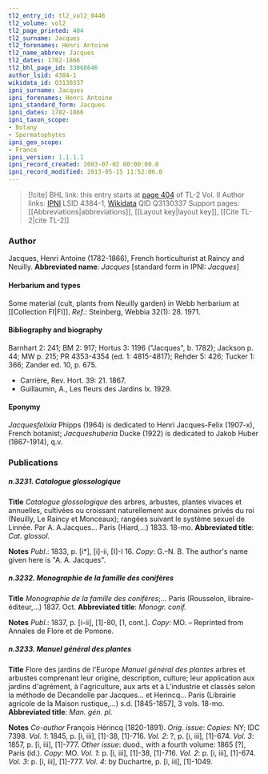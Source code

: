```yaml
---
tl2_entry_id: tl2_vol2_0446
tl2_volume: vol2
tl2_page_printed: 404
tl2_surname: Jacques
tl2_forenames: Henri Antoine
tl2_name_abbrev: Jacques
tl2_dates: 1782-1866
tl2_bhl_page_id: 33068646
author_lsid: 4384-1
wikidata_id: Q3130337
ipni_surname: Jacques
ipni_forenames: Henri Antoine
ipni_standard_form: Jacques
ipni_dates: 1782-1866
ipni_taxon_scope: 
- Botany
- Spermatophytes
ipni_geo_scope: 
- France
ipni_version: 1.1.1.1
ipni_record_created: 2003-07-02 00:00:00.0
ipni_record_modified: 2013-05-15 11:52:06.0
---
```


> [!cite] BHL link: this entry starts at [page 404](https://www.biodiversitylibrary.org/page/33068646) of TL-2 Vol. II
> Author links: [IPNI](https://www.ipni.org/a/4384-1) LSID 4384-1, [Wikidata](https://www.wikidata.org/wiki/Q3130337) QID Q3130337
> Support pages: [[Abbreviations|abbreviations]], [[Layout key|layout key]], [[Cite TL-2|cite TL-2]]

### Author

Jacques, Henri Antoine (1782-1866), French horticulturist at Raincy and Neuilly. 
**Abbreviated name**: *Jacques* \[standard form in IPNI: *Jacques*\]

#### Herbarium and types

Some material (cult, plants from Neuilly garden) in Webb herbarium at [[Collection FI|FI]].
*Ref*.: Steinberg, Webbia 32(1): 28. 1971.

#### Bibliography and biography

Barnhart 2: 241; BM 2: 917; Hortus 3: 1196 ("Jacques", b. 1782); Jackson p. 44; MW p. 215; PR 4353-4354 (ed. 1: 4815-4817); Rehder 5: 426; Tucker 1: 366; Zander ed. 10, p. 675.
- Carrière, Rev. Hort. 39: 21. 1867.
- Guillaumin, A., Les fleurs des Jardins lx. 1929.

#### Eponymy

*Jacquesfelixia* Phipps (1964) is dedicated to Henri Jacques-Felix (1907-x), French botanist; *Jacqueshuberia* Ducke (1922) is dedicated to Jakob Huber (1867-1914), q.v.

### Publications

##### n.3231. Catalogue glossologique

**Title**
*Catalogue glossologique* des arbres, arbustes, plantes vivaces et annuelles, cultivées ou croissant naturellement aux domaines privés du roi (Neuilly, Le Raincy et Monceaux); rangées suivant le système sexuel de Linnée. Par A. A.Jacques... Paris (Hiard,...) 1833. 18-mo.
**Abbreviated title**: *Cat. glossol.*

**Notes**
*Publ*.: 1833, p. \[i\*\], \[i\]-ii, \[I\]-I 16. *Copy*: G.–N. B. The author's name given here is "A. A. Jacques".

##### n.3232. Monographie de la famille des conifères

**Title**
*Monographie de la famille des conifères*;... Paris (Rousselon, libraire-éditeur,...) 1837. Oct.
**Abbreviated title**: *Monogr. conif.*

**Notes**
*Publ*.: 1837, p. \[i-ii\], \[1\]-80, \[1, cont.\]. *Copy*: MO. – Reprinted from Annales de Flore et de Pomone.

##### n.3233. Manuel général des plantes

**Title**
Flore des jardins de l'Europe *Manuel général des plantes* arbres et arbustes comprenant leur origine, description, culture; leur application aux jardins d'agrément, à l'agriculture, aux arts et à L'industrie et classés selon la méthode de Decandolle par Jacques... et Herincq... Paris (Librairie agricole de la Maison rustique,...) s.d. \[1845-1857\], 3 vols. 18-mo.
**Abbreviated title**: *Man. gén. pl.*

**Notes**
*Co-author* François Hérincq (1820-1891).
*Orig. issue*: *Copies*: NY; IDC 7398.
*Vol. 1*: 1845, p. \[i, iii\], \[1\]-38, \[1\]-716.
*Vol. 2*: ?, p. \[i, iii\], \[1\]-674.
*Vol. 3*: 1857, p. \[i, iii\], \[1\]-777.
*Other issue*: duod., with a fourth volume: 1865 \[?\], Paris (id.). *Copy*: MO.
*Vol. 1*: p. \[i, iii\], \[1\]-38, \[1\]-716.
*Vol. 2*: p. \[i, iii\], \[1\]-674.
*Vol. 3*: p. \[i, iii\], \[1\]-777.
*Vol. 4*: by Duchartre, p. \[i, iii\], \[1\]-1049.

